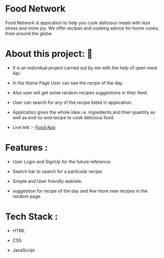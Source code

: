 # Food Network

Food Network is appication to help you cook delicious meals with less stress and more joy. We offer recipes and cooking advice for home cooks, from around the globe.

# About this project: 🙌

- It is an individual project carried out by me with the help of open meal Api.

- In the Home Page User can see the recipe of the day.

- Also user will get some random recipes suggestions in thier feed.

- User can search for any of the recipe listed in application.

- Application gives the whole idea i.e. ingredients and thier quantity as well as end-to-end recipe to cook delicious food.

- Live link :- [Food App](https://jolly-meringue-d50d97.netlify.app/)

# Features :

- User Login and SignUp for the future reference.

- Search bar to search for a particular recipe.

- Simple and User friendly website.

- suggestion for recipe of the day and few more new recipes in the random page.

# Tech Stack :

- HTML

- CSS

- JavaScript
